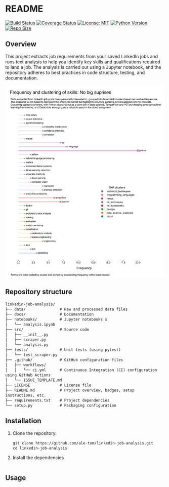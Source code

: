 # README

[![Build Status](https://github.com/ale-tom/linkedin-job-analysis/actions/workflows/ci.yml/badge.svg)](https://github.com/ale-tom/linkedin-job-analysis/actions)
[![Coverage Status](https://coveralls.io/repos/github/ale-tom/linkedin-job-analysis/badge.svg?branch=main)](https://coveralls.io/github/ale-tom/linkedin-job-analysis?branch=main)
[![License: MIT](https://img.shields.io/badge/License-MIT-yellow.svg)](https://opensource.org/licenses/MIT)
[![Python Version](https://img.shields.io/badge/Python-3.12.10%2B-blue.svg)](https://www.python.org)
[![Repo Size](https://img.shields.io/github/repo-size/ale-tom/linkedin-job-analysis)](https://github.com/ale-tom/linkedin-job-analysis)


## Overview

This project extracts job requirements from your saved LinkedIn jobs and runs text analysis to help you identify key skills and qualifications required to land a job. The analysis is carried out using a Jupyter notebook, and the repository adheres to best practices in code structure, testing, and documentation.


<img src="assets/clusters_freq.jpeg" alt="Skill clusters" width="1000"/>



## Repository structure
```
linkedin-job-analysis/
├── data/               # Raw and processed data files
├── docs/               # Documentation 
├── notebooks/          # Jupyter notebooks s
│   └── analysis.ipynb
├── src/                # Source code
│   ├── __init__.py
│   ├── scraper.py
│   └── analysis.py
├── tests/              # Unit tests (using pytest)
│   └── test_scraper.py
├── .github/            # GitHub configuration files 
│   ├── workflows/
│   │   └── ci.yml      # Continuous Integration (CI) configuration using GitHub Actions
│   └── ISSUE_TEMPLATE.md
├── LICENSE             # License file 
├── README.md           # Project overview, badges, setup instructions, etc.
├── requirements.txt    # Project dependencies
└── setup.py            # Packaging configuration
```

## Installation

1. Clone the repository:

   ```
   git clone https://github.com/ale-tom/linkedin-job-analysis.git
   cd linkedin-job-analysis
   ```

2. Install the dependencies
```pip install -r requirements.txt
```
## Usage
```
```
